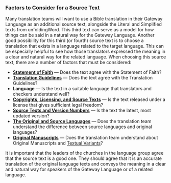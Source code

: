 ### Factors to Consider for a Source Text

Many translation teams will want to use a Bible translation in their Gateway Language as an additional source text, alongside the Literal and Simplified texts from unfoldingWord. This third text can serve as a model for how things can be said in a natural way for the Gateway Language. Another good possibility for this third (or fourth) source text is to choose a translation that exists in a language related to the target language. This can be especially helpful to see how those translators expressed the meaning in a clear and natural way for the related language. When choosing this source text, there are a number of factors that must be considered:

* **[Statement of Faith](../../intro/statement-of-faith/01.md)** — Does the text agree with the Statement of Faith?
* **[Translation Guidelines](../../intro/translation-guidelines/01.md)** — Does the text agree with the Translation Guidelines?
* **Language** — Is the text in a suitable language that translators and checkers understand well?
* **[Copyrights, Licensing, and Source Texts](../translate-source-licensing/01.md)** — Is the text released under a license that gives sufficient legal freedom?
* **[Source Texts and Version Numbers](../translate-source-version/01.md)** — Is the text the latest, most updated version?
* **[The Original and Source Languages](../translate-original/01.md)** — Does the translation team understand the difference between source languages and original languages?
* **[Original Manuscripts](../translate-manuscripts/01.md)** — Does the translation team understand about Original Manuscripts and [Textual Variants](../translate-textvariants/01.md)?

It is important that the leaders of the churches in the language group agree that the source text is a good one. They should agree that it is an accurate translation of the original language texts and conveys the meaning in a clear and natural way for speakers of the Gateway Language or of a related language.  
